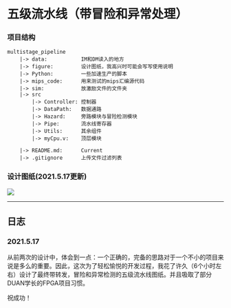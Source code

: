 # 五级流水线（带冒险和异常处理）

### 项目结构

```
multistage_pipeline
	|-> data:		 	IM和DM读入的地方
	|-> figure:      	设计图纸，我高兴时可能会写写使用说明
	|-> Python:		 	一些加速生产的脚本
	|-> mips_code:   	用来测试的mips汇编源代码
	|-> sim:		 	放激励文件的文件夹
	|-> src
		|-> Controller: 控制器
		|-> DataPath:   数据通路
		|-> Hazard:		旁路模块与冒险检测模块
		|-> Pipe:		流水线寄存器
		|-> Utils:		其余组件
		|-> myCpu.v:	顶层模块
	
	|-> README.md:   	Current 
	|-> .gitignore		上传文件过滤列表
```

### 设计图纸(2021.5.17更新)

![](E:\Project\ComputerDesignExperiment\multistage_pipeline_final\figure\五级流水线.png)



---

## 日志

### 2021.5.17

从前两次的设计中，体会到一点：一个正确的，完备的思路对于一个不小的项目来说是多么的重要。因此，这次为了轻松愉悦的开发过程，我花了许久（6个小时左右）设计了最终带转发，冒险和异常检测的五级流水线图纸。并且吸取了部分DUAN学长的FPGA项目习惯。

祝成功！



